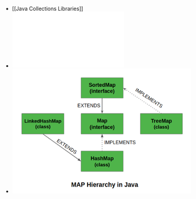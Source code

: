 - [[Java Collections Libraries]]
- ![java-collections-cheat-sheet.pdf](../assets/java-collections-cheat-sheet_1647546414084_0.pdf)
- ![image.png](../assets/image_1648427510768_0.png)